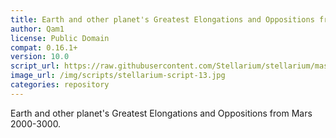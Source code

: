 ```yaml
---
title: Earth and other planet's Greatest Elongations and Oppositions from Mars
author: Qam1
license: Public Domain
compat: 0.16.1+
version: 10.0
script_url: https://raw.githubusercontent.com/Stellarium/stellarium/master/scripts/earth_5.ssc
image_url: /img/scripts/stellarium-script-13.jpg
categories: repository
---
```

Earth and other planet's Greatest Elongations and Oppositions from Mars 2000-3000.